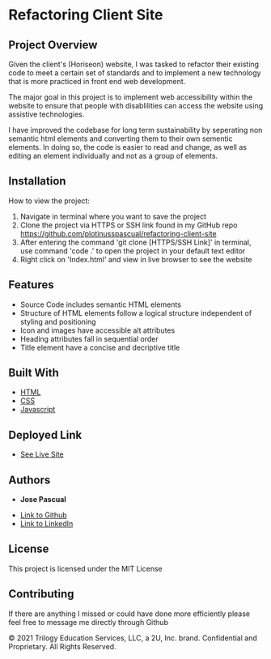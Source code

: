 # Refactoring Client Site

## Project Overview

Given the client's (Horiseon) website, I was tasked to refactor their existing code to meet a certain set of standards and to implement a new technology that is more practiced in front end web development. 

The major goal in this project is to implement web accessibility within the website to ensure that people with disablilities can access the website using assistive technologies. 

I have improved the codebase for long term sustainability by seperating non semantic html elements and converting them to their own sementic elements. In doing so, the code is easier to read and change, as well as editing an element individually and not as a group of elements. 



## Installation

How to view the project:

1. Navigate in terminal where you want to save the project
2. Clone the project via HTTPS or SSH link found in my GitHub repo 
    https://github.com/plotinusspascual/refactoring-client-site
3. After entering the command 'git clone [HTTPS/SSH Link]' in terminal, use command 'code .' to open the project in your default text editor
4. Right click on 'Index.html' and view in live browser to see the website 


## Features

- Source Code includes semantic HTML elements
- Structure of HTML elements follow a logical structure independent of styling and positioning
- Icon and images have accessible alt attributes
- Heading attributes fall in sequential order
- Title element have a concise and decriptive title 


## Built With

* [HTML](https://developer.mozilla.org/en-US/docs/Web/HTML)
* [CSS](https://developer.mozilla.org/en-US/docs/Web/CSS)
* [Javascript](https://developer.mozilla.org/en-US/docs/Web/JavaScript)


## Deployed Link

* [See Live Site](https://plotinusspascual.github.io/refactoring-client-site/)


## Authors

* **Jose Pascual** 

- [Link to Github](https://github.com/plotinusspascual)
- [Link to LinkedIn](https://www.linkedin.com/in/jose-plotinuss-pascual/)



## License

This project is licensed under the MIT License 


## Contributing

If there are anything I missed or could have done more efficiently please feel free to message me directly through Github

© 2021 Trilogy Education Services, LLC, a 2U, Inc. brand. Confidential and Proprietary. All Rights Reserved.